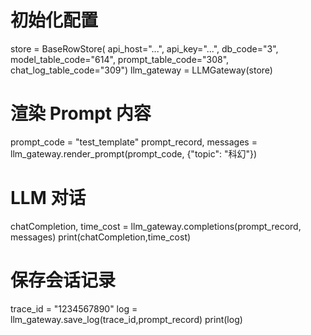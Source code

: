 # 初始化配置
store = BaseRowStore(
    api_host="...",
    api_key="...",
    db_code="3",
    model_table_code="614",
    prompt_table_code="308",
    chat_log_table_code="309")
llm_gateway = LLMGateway(store)

# 渲染 Prompt 内容
prompt_code = "test_template"
prompt_record, messages = llm_gateway.render_prompt(prompt_code, {"topic": "科幻"})

# LLM 对话
chatCompletion, time_cost = llm_gateway.completions(prompt_record, messages)
print(chatCompletion,time_cost)

# 保存会话记录
trace_id = "1234567890"
log = llm_gateway.save_log(trace_id,prompt_record)
print(log)
